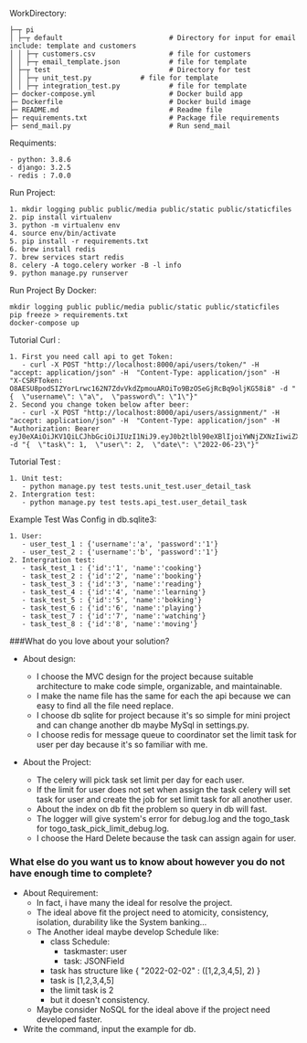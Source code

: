 WorkDirectory:


    ├─┬ pi
    │ ├─┬ default                          # Directory for input for email include: template and customers
    │ │ ├─┬ customers.csv                  # file for customers
    │ │ ├─┬ email_template.json            # file for template
    │ ├─┬ test                             # Directory for test
    │ │ ├─┬ unit_test.py            # file for template
    │ │ ├─┬ integration_test.py            # file for template
    ├─ docker-compose.yml                  # Docker build app
    ├─ Dockerfile                          # Docker build image
    ├─ README.md                           # Readme file 
    ├─ requirements.txt                    # Package file requirements
    ├─ send_mail.py                        # Run send_mail


Requiments:

    - python: 3.8.6
    - django: 3.2.5
    - redis : 7.0.0

Run Project:

    1. mkdir logging public public/media public/static public/staticfiles
    2. pip install virtualenv
    3. python -m virtualenv env
    4. source env/bin/activate
    5. pip install -r requirements.txt
    6. brew install redis
    7. brew services start redis
    8. celery -A togo.celery worker -B -l info
    9. python manage.py runserver

Run Project By Docker:

    mkdir logging public public/media public/static public/staticfiles
    pip freeze > requirements.txt
    docker-compose up

Tutorial Curl :
    
    1. First you need call api to get Token:
       - curl -X POST "http://localhost:8000/api/users/token/" -H  "accept: application/json" -H  "Content-Type: application/json" -H  "X-CSRFToken: O8AESU8podSIZYorLrwc162N7ZdvVkdZpmouAROiTo9BzOSeGjRcBq9oljKG58i8" -d "{  \"username\": \"a\",  \"password\": \"1\"}"
    2. Second you change token below after beer:
       - curl -X POST "http://localhost:8000/api/users/assignment/" -H  "accept: application/json" -H  "Content-Type: application/json" -H  "Authorization: Bearer eyJ0eXAiOiJKV1QiLCJhbGciOiJIUzI1NiJ9.eyJ0b2tlbl90eXBlIjoiYWNjZXNzIiwiZXhwIjoxNjU2MTMzNjk3LCJpYXQiOjE2NTYxMzMzOTcsImp0aSI6IjM2Y2I4ZjI5ZjU4MTQ5OTM4Zjk2MmQzY2YwN2M0M2QyIiwidXNlcl9pZCI6MX0.wdalVmB7jSka1gWiBCvtxgBqP9jrwNP6Ml9TI8SPsc4" -d "{  \"task\": 1,  \"user\": 2,  \"date\": \"2022-06-23\"}"

Tutorial Test :

    1. Unit test:
       - python manage.py test tests.unit_test.user_detail_task
    2. Intergration test:
       - python manage.py test tests.api_test.user_detail_task

Example Test Was Config in db.sqlite3:
    
    1. User:
       - user_test_1 : {'username':'a', 'password':'1'}
       - user_test_2 : {'username':'b', 'password':'1'}
    2. Intergration test:
       - task_test_1 : {'id':'1', 'name':'cooking'}
       - task_test_2 : {'id':'2', 'name':'booking'}
       - task_test_3 : {'id':'3', 'name':'reading'}
       - task_test_4 : {'id':'4', 'name':'learning'}
       - task_test_5 : {'id':'5', 'name':'bokking'}
       - task_test_6 : {'id':'6', 'name':'playing'}
       - task_test_7 : {'id':'7', 'name':'watching'}
       - task_test_8 : {'id':'8', 'name':'moving'}

###What do you love about your solution?
 - About design:
   - I choose the MVC design for the project because suitable architecture to make code simple, organizable, and maintainable.
   - I make the name file has the same for each the api because we can easy to find all the file need replace.
   - I choose db sqlite for project because it's so simple for mini project and can change another db maybe MySql in settings.py.
   - I choose redis for message queue to coordinator set the limit task for user per day because it's so familiar with me.
   
 - About the Project:
   - The celery will pick task set limit per day for each user.
   - If the limit for user does not set when assign the task celery will set task for user and create the job for set limit task for all another user.
   - About the index on db fit the problem so query in db will fast.
   - The logger will give system's error for debug.log and the togo_task for togo_task_pick_limit_debug.log.
   - I choose the Hard Delete because the task can assign again for user.
 
### What else do you want us to know about however you do not have enough time to complete?
 - About Requirement:
   - In fact, i have many the ideal for resolve the project.
   - The ideal above fit the project need to atomicity, consistency, isolation, durability like the System banking...
   - The Another ideal maybe develop Schedule like:
     - class Schedule:
       - taskmaster: user 
       - task: JSONField
     - task has structure like { "2022-02-02" : ([1,2,3,4,5], 2) }
     - task is [1,2,3,4,5]  
     - the limit task is 2
     - but it doesn't consistency.
   - Maybe consider NoSQL for the ideal above if the project need developed faster.
 - Write the command, input the example for db.